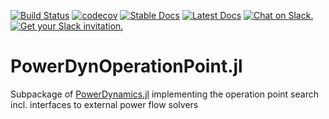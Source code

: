 [![Build Status](https://travis-ci.org/JuliaEnergy/PowerDynOperationPoint.jl.svg?branch=master)](https://travis-ci.org/JuliaEnergy/PowerDynOperationPoint.jl/branches)
[![codecov](https://codecov.io/gh/JuliaEnergy/PowerDynOperationPoint.jl/branch/master/graph/badge.svg)](https://codecov.io/gh/JuliaEnergy/PowerDynOperationPoint.jl/branch/master)
[![Stable Docs](https://img.shields.io/badge/docs-stable-blue.svg)](https://juliaenergy.github.io/PowerDynamics.jl/stable/)
[![Latest Docs](https://img.shields.io/badge/docs-latest-blue.svg)](https://juliaenergy.github.io/PowerDynamics.jl/latest/)
[![Chat on Slack.](https://img.shields.io/badge/chat%20on-slack-yellow.svg)](https://julialang.slack.com/messages/CDAGL4T09/)
[![Get your Slack invitation.](https://img.shields.io/badge/get%20invitation-slack-yellow.svg)](https://slackinvite.julialang.org/)

# PowerDynOperationPoint.jl

Subpackage of [PowerDynamics.jl](https://github.com/JuliaEnergy/PowerDynamics.jl) implementing the operation point search incl. interfaces to external power flow solvers
